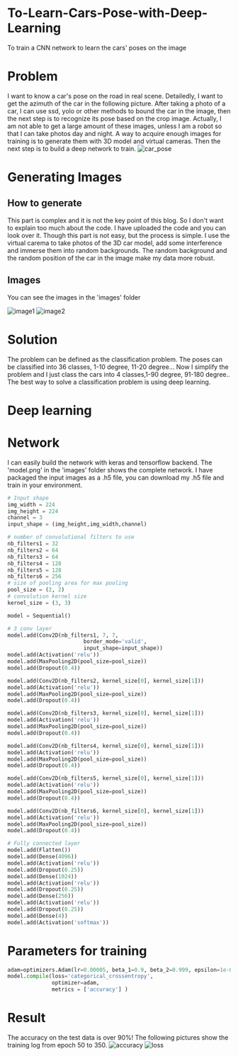 # To-Learn-Cars-Pose-with-Deep-Learning
To train a CNN network to learn the cars' poses on the image

# Problem
I want to know a car's pose on the road in real scene. Detailedly, I want to get the azimuth of the car in the following picture. After taking a photo of a car, I can use ssd, yolo or other methods to bound the car in the image, then the next step is to recognize its pose based on the crop image. Actually, I am not able to get a large amount of these images, unless I am a robot so that I can take photos day and night. A way to acquire enough images for training is to generate them with 3D model and virtual cameras. Then the next step is to build a deep network to train.
![car_pose](https://github.com/scnuhealthy/To_Learn_Cars_Pose_with_Deep_Learning/blob/master/images/car_pose.png)

# Generating Images
## How to generate
This part is complex and it is not the key point of this blog. So I don't want to explain too much about the code. I have uploaded the code and you can look over it. Though this part is not easy, but the process is simple. I use the virtual carema to take photos of the 3D car model, add some interference and immerse them into random backgrounds. The random background and the random position of the car in the image make my data more robust.

## Images
You can see the images in the 'images' folder

![image1](https://github.com/scnuhealthy/To_Learn_Cars_Pose_with_Deep_Learning/blob/master/images/2c8e9ff5fd58ff3fcd046ccc4d5c3da2_0.jpg)
![image2](https://github.com/scnuhealthy/To_Learn_Cars_Pose_with_Deep_Learning/blob/master/images/7e6da78c8dde0479f30da7304391ba9f_221.jpg)

# Solution
The problem can be defined as the classification problem. The poses can be classified into 36 classes, 1-10 degree, 11-20 degree... Now I simplify the problem and I just class the cars into 4 classes,1-90 degree, 91-180 degree.. The best way to solve a classification problem is using deep learning.

# Deep learning
# Network
I can easily build the network with keras and tensorflow backend. The 'model.png' in the 'images' folder shows the complete network. I have packaged the input images as a .h5 file, you can download my .h5 file and train in your environment.

```python
# Input shape
img_width = 224
img_height = 224
channel = 3
input_shape = (img_height,img_width,channel)

# number of convolutional filters to use
nb_filters1 = 32
nb_filters2 = 64
nb_filters3 = 64
nb_filters4 = 128
nb_filters5 = 128
nb_filters6 = 256
# size of pooling area for max pooling
pool_size = (2, 2)
# convolution kernel size
kernel_size = (3, 3)

model = Sequential()

# 3 conv layer
model.add(Conv2D(nb_filters1, 7, 7,
                        border_mode='valid',
                        input_shape=input_shape))
model.add(Activation('relu'))
model.add(MaxPooling2D(pool_size=pool_size))
model.add(Dropout(0.4))

model.add(Conv2D(nb_filters2, kernel_size[0], kernel_size[1]))
model.add(Activation('relu'))
model.add(MaxPooling2D(pool_size=pool_size))
model.add(Dropout(0.4))

model.add(Conv2D(nb_filters3, kernel_size[0], kernel_size[1]))
model.add(Activation('relu'))
model.add(MaxPooling2D(pool_size=pool_size))
model.add(Dropout(0.4))

model.add(Conv2D(nb_filters4, kernel_size[0], kernel_size[1]))
model.add(Activation('relu'))
model.add(MaxPooling2D(pool_size=pool_size))
model.add(Dropout(0.4))

model.add(Conv2D(nb_filters5, kernel_size[0], kernel_size[1]))
model.add(Activation('relu'))
model.add(MaxPooling2D(pool_size=pool_size))
model.add(Dropout(0.4))

model.add(Conv2D(nb_filters6, kernel_size[0], kernel_size[1]))
model.add(Activation('relu'))
model.add(MaxPooling2D(pool_size=pool_size))
model.add(Dropout(0.4))

# Fully connected layer
model.add(Flatten())
model.add(Dense(4096))
model.add(Activation('relu'))
model.add(Dropout(0.25))
model.add(Dense(1024))
model.add(Activation('relu'))
model.add(Dropout(0.25))
model.add(Dense(256))
model.add(Activation('relu'))
model.add(Dropout(0.25))
model.add(Dense(4))
model.add(Activation('softmax'))
```

# Parameters for training
```python
adam=optimizers.Adam(lr=0.00005, beta_1=0.9, beta_2=0.999, epsilon=1e-08)
model.compile(loss='categorical_crossentropy',
              optimizer=adam,
              metrics = ['accuracy'] )
```

# Result
The accuracy on the test data is over 90%! The following pictures show the training log from epoch 50 to 350.
![accuracy](https://github.com/scnuhealthy/To_Learn_Cars_Pose_with_Deep_Learning/blob/master/images/az_350_4_classes_accuracy.png)
![loss](https://github.com/scnuhealthy/To_Learn_Cars_Pose_with_Deep_Learning/blob/master/images/az_350_4_classes_loss.png)
